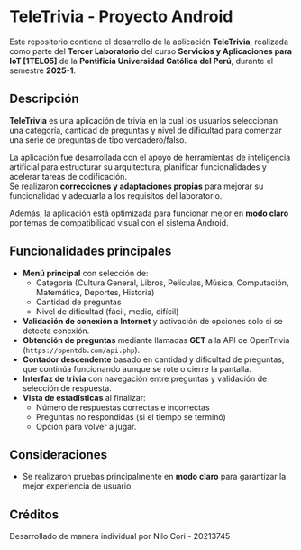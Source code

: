 # TeleTrivia - Proyecto Android

Este repositorio contiene el desarrollo de la aplicación **TeleTrivia**, realizada como parte del **Tercer Laboratorio** del curso **Servicios y Aplicaciones para IoT [1TEL05]** de la **Pontificia Universidad Católica del Perú**, durante el semestre **2025-1**.

## Descripción
**TeleTrivia** es una aplicación de trivia en la cual los usuarios seleccionan una categoría, cantidad de preguntas y nivel de dificultad para comenzar una serie de preguntas de tipo verdadero/falso.

La aplicación fue desarrollada con el apoyo de herramientas de inteligencia artificial para estructurar su arquitectura, planificar funcionalidades y acelerar tareas de codificación.  
Se realizaron **correcciones y adaptaciones propias** para mejorar su funcionalidad y adecuarla a los requisitos del laboratorio.

Además, la aplicación está optimizada para funcionar mejor en **modo claro** por temas de compatibilidad visual con el sistema Android.

## Funcionalidades principales
- **Menú principal** con selección de:
  - Categoría (Cultura General, Libros, Películas, Música, Computación, Matemática, Deportes, Historia)
  - Cantidad de preguntas
  - Nivel de dificultad (fácil, medio, difícil)
- **Validación de conexión a Internet** y activación de opciones solo si se detecta conexión.
- **Obtención de preguntas** mediante llamadas **GET** a la API de OpenTrivia (`https://opentdb.com/api.php`).
- **Contador descendente** basado en cantidad y dificultad de preguntas, que continúa funcionando aunque se rote o cierre la pantalla.
- **Interfaz de trivia** con navegación entre preguntas y validación de selección de respuesta.
- **Vista de estadísticas** al finalizar:
  - Número de respuestas correctas e incorrectas
  - Preguntas no respondidas (si el tiempo se terminó)
  - Opción para volver a jugar.

## Consideraciones
- Se realizaron pruebas principalmente en **modo claro** para garantizar la mejor experiencia de usuario.

## Créditos
Desarrollado de manera individual por Nilo Cori - 20213745
